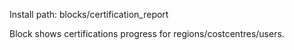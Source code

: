 Install path: blocks/certification_report

Block shows certifications progress for regions/costcentres/users.

